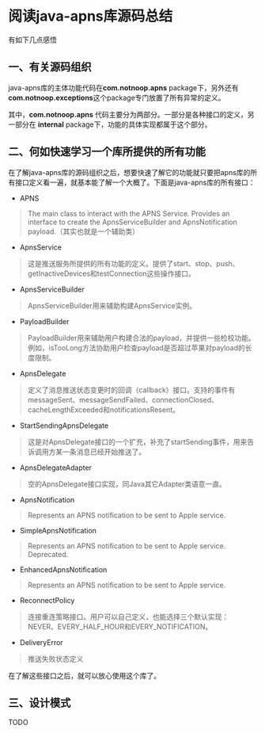 # 阅读java-apns库源码总结

有如下几点感悟

## 一、有关源码组织
java-apns库的主体功能代码在**com.notnoop.apns** package下，另外还有**com.notnoop.exceptions**这个package专门放置了所有异常的定义。

其中，**com.notnoop.apns** 代码主要分为两部分。一部分是各种接口的定义，另一部分在 **internal** package下，功能的具体实现都属于这个部分。

## 二、何如快速学习一个库所提供的所有功能
在了解java-apns库的源码组织之后，想要快速了解它的功能就只要把apns库的所有接口定义看一遍，就基本能了解一个大概了。下面是java-apns库的所有接口：
- APNS

> The main class to interact with the APNS Service. Provides an interface to create the ApnsServiceBuilder and ApnsNotification payload.（其实也就是一个辅助类）

- ApnsService

> 这是推送服务所提供的所有功能的定义。提供了start、stop、push、getInactiveDevices和testConnection这些操作接口。

- ApnsServiceBuilder

> ApnsServiceBuilder用来辅助构建ApnsService实例。

- PayloadBuilder

> PayloadBuilder用来辅助用户构建合法的payload，并提供一些检校功能。例如，isTooLong方法协助用户检查payload是否超过苹果对payload的长度限制。

- ApnsDelegate

> 定义了消息推送状态变更时的回调（callback）接口。支持的事件有messageSent、messageSendFailed、connectionClosed、cacheLengthExceeded和notificationsResent。

- StartSendingApnsDelegate

> 这是对ApnsDelegate接口的一个扩充，补充了startSending事件，用来告诉调用方某一条消息已经开始推送了。

- ApnsDelegateAdapter

> 空的ApnsDelegate接口实现，同Java其它Adapter类语意一直。

- ApnsNotification

> Represents an APNS notification to be sent to Apple service.

- SimpleApnsNotification

> Represents an APNS notification to be sent to Apple service. Deprecated.

- EnhancedApnsNotification

> Represents an APNS notification to be sent to Apple service.

- ReconnectPolicy

> 连接重连策略接口。用户可以自己定义，也能选择三个默认实现：NEVER、EVERY_HALF_HOUR和EVERY_NOTIFICATION。

- DeliveryError

> 推送失败状态定义

在了解这些接口之后，就可以放心使用这个库了。

## 三、设计模式
TODO
